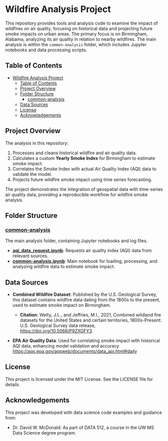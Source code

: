 # Wildfire Analysis Project

This repository provides tools and analysis code to examine the impact of wildfires on air quality, focusing on historical data and projecting future smoke impacts on urban areas. The primary focus is on Birmingham, Alabama, analyzing its air quality in relation to nearby wildfires. The main analysis is within the `common-analysis` folder, which includes Jupyter notebooks and data processing scripts.

## Table of Contents

- [Wildfire Analysis Project](#wildfire-analysis-project)
  - [Table of Contents](#table-of-contents)
  - [Project Overview](#project-overview)
  - [Folder Structure](#folder-structure)
    - [common-analysis](#common-analysis)
  - [Data Sources](#data-sources)
  - [License](#license)
  - [Acknowledgements](#acknowledgements)

## Project Overview

The analysis in this repository:
1. Processes and cleans historical wildfire and air quality data.
2. Calculates a custom **Yearly Smoke Index** for Birmingham to estimate smoke impact.
3. Correlates the Smoke Index with actual Air Quality Index (AQI) data to validate the model.
4. Projects future wildfire smoke impact using time series forecasting.

The project demonstrates the integration of geospatial data with time-series air quality data, providing a reproducible workflow for wildfire smoke analysis.

## Folder Structure

### [common-analysis](common-analysis/)
The main analysis folder, containing Jupyter notebooks and log files.

- **[aqi_data_request.ipynb](common-analysis/aqi_data_request.ipynb)**: Requests air quality index (AQI) data from relevant sources.
- **[common-analysis.ipynb](common-analysis/common-analysis.ipynb)**: Main notebook for loading, processing, and analyzing wildfire data to estimate smoke impact.

## Data Sources

- **Combined Wildfire Dataset**: Published by the U.S. Geological Survey, this dataset contains wildfire data dating from the 1800s to the present, used to estimate smoke impact on Birmingham.
  - **Citation**: Welty, J.L., and Jeffries, M.I., 2021, Combined wildland fire datasets for the United States and certain territories, 1800s-Present: U.S. Geological Survey data release, https://doi.org/10.5066/P9ZXGFY3.

- **EPA Air Quality Data**: Used for correlating smoke impact with historical AQI data, enhancing model validation and accuracy https://aqs.epa.gov/aqsweb/documents/data_api.html#daily

## License

This project is licensed under the MIT License. See the LICENSE file for details.

## Acknowledgements

This project was developed with data science code examples and guidance from:
- Dr. David W. McDonald: As part of DATA 512, a course in the UW MS Data Science degree program.